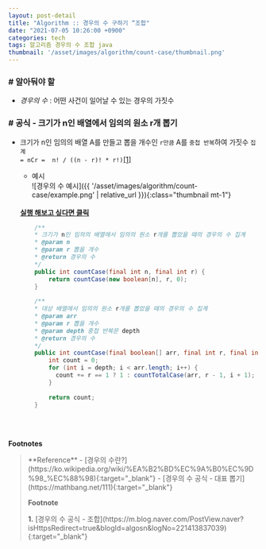 ```yaml
---
layout: post-detail
title: "Algorithm :: 경우의 수 구하기 “조합"
date: "2021-07-05 10:26:00 +0900"
categories: tech
tags: 알고리즘 경우의 수 조합 java
thumbnail: '/asset/images/algorithm/count-case/thumbnail.png'
---
```


### # 알아둬야 할
- *경우의 수* : 어떤 사건이 일어날 수 있는 경우의 가짓수


### # 공식 - 크기가 n인 배열에서 임의의 원소 r개 뽑기
- 크기가 n인 임의의 배열 A를 만들고 뽑을 개수인 `r만큼` A를 `중첩 반복`하여 가짓수 `집계`   
    `= nCr =  n! / ((n - r)! * r!)`<a href="#footnote-1" class="footnote">[1]</a>
    
    - 예시   
    ![경우의 수 예시]({{ '/asset/images/algorithm/count-case/example.png' | relative_url }}){:class="thumbnail mt-1"}

    <br/>
    <a href="https://ideone.com/N2FMWL" target="_blank">
        <strong><i class="fas fa-play-circle"></i> 실행 해보고 싶다면 클릭</strong>
    </a>
    
    ```java
        /**
        * 크기가 n인 임의의 배열에서 임의의 원소 r개를 뽑았을 때의 경우의 수 집계
        * @param n
        * @param r 뽑을 개수
        * @return 경우의 수
        */
        public int countCase(final int n, final int r) {
            return countCase(new boolean[n], r, 0);
        }
        
        /**
        * 대상 배열에서 임의의 원소 r개를 뽑았을 때의 경우의 수 집계
        * @param arr
        * @param r 뽑을 개수
        * @param depth 중첩 반복문 depth
        * @return 경우의 수
        */
        public int countCase(final boolean[] arr, final int r, final int depth) {
            int count = 0;
            for (int i = depth; i < arr.length; i++) {
              count += r == 1 ? 1 : countTotalCase(arr, r - 1, i + 1);
            }
            
            return count;
        }
    ```

<br/>
<br/>







**Footnotes**



<blockquote markdown="1">
**Reference**
- [경우의 수란?](https://ko.wikipedia.org/wiki/%EA%B2%BD%EC%9A%B0%EC%9D%98_%EC%88%98){:target="_blank"}
- [경우의 수 공식 - 대표 뽑기](https://mathbang.net/111){:target="_blank"}

<br/>


**Footnote**
<p id="footnote-1" class="footnote-desc" markdown="1">
    <strong class="number">1.</strong> 
    [경우의 수 공식 - 조합](https://m.blog.naver.com/PostView.naver?isHttpsRedirect=true&blogId=algosn&logNo=221413837039){:target="_blank"}
</p>
</blockquote>





